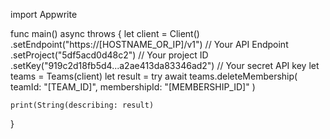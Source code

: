 import Appwrite

func main() async throws {
    let client = Client()
      .setEndpoint("https://[HOSTNAME_OR_IP]/v1") // Your API Endpoint
      .setProject("5df5acd0d48c2") // Your project ID
      .setKey("919c2d18fb5d4...a2ae413da83346ad2") // Your secret API key
    let teams = Teams(client)
    let result = try await teams.deleteMembership(
        teamId: "[TEAM_ID]",
        membershipId: "[MEMBERSHIP_ID]"
    )

    print(String(describing: result)
}
